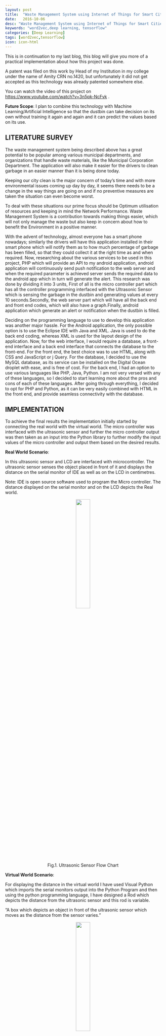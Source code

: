 ```yaml
---
layout: post
title:  "Waste Management System using Internet of Things for Smart Cities"
date:   2016-10-06
desc: "Waste Management System using Internet of Things for Smart Cities"
keywords: "word2vec,deep learning, tensorflow"
categories: [Deep Learning]
tags: [word2vec,tensorflow]
icon: icon-html
---
```


This is in continuation to my last blog, this blog will give you more of a practical implementation about how this project was done. 

A patent was filed on this work by Head of my Institution in my college under the name of Amity CRN no.1420, but unfortunately it did not get accepted as this technology was already patented somewhere else.

You can watch the video of this project on https://www.youtube.com/watch?v=3n5pk-NcFvk .


**Future Scope**: I plan to combine this technology with Machine Learning/Artificial Intelligence so that the dustbin can take decision on its own without training it again and again and it can predict the values based on its use.

## **LITERATURE SURVEY**

The waste management system being described above has a great potential to be popular among various municipal departments, and organizations that handle waste materials, like the Municipal Corporation Department. The application will also make it easier for the drivers to clean garbage in an easier manner than it is being done today.

Keeping our city clean is the major concern of today’s time and with more environmental issues coming up day by day, it seems there needs to be a change in the way things are going on and if no preventive measures are taken the situation can even become worst.

To deal with these situations our prime focus should be Optimum utilisation of resources and keeping in mind the Network Performance. Waste Management System is a contribution towards making things easier, which will not only manage the waste but also keep in concern about how to benefit the Environment in a positive manner.

With the advent of technology, almost everyone has a smart phone nowadays; similarly the drivers will have this application installed in their smart phone which will notify them as to how much percentage of garbage has been filled, so that they could collect it at the right time as and when required. Now, researching about the various services to be used in this project, PHP which will provide an API to my android application, android application will continuously send push notification to the web server and when the required parameter is achieved server sends the required data to the android app which in turn will generate the alert. This research was done by dividing it into 3 units, First of all is the micro controller part which has all the controller programming interfaced with the Ultrasonic Sensor which is sensing the garbage in the dustbin and generating values at every 10 seconds.Secondly, the web server part which will have all the back end and front end codes, which will also have a graph.Finally, android application which generate an alert or notification when the dustbin is filled.

Deciding on the programming language to use to develop this application was another major hassle. For the Android application, the only possible option is to use the Eclipse IDE with Java and XML. Java is used to do the back end coding, whereas XML is used for the layout design of the application. Now, for the web interface, I would require a database, a front-end interface and a back end interface that connects the database to the front-end. For the front end, the best choice was to use HTML, along with CSS and JavaScript or j Query. For the database, I decided to use the MySQL database, as its service can be installed on the Digital Ocean droplet with ease, and is free of cost. For the back end, I had an option to use various languages like PHP, Java, Python. I am not very versed with any of these languages, so I decided to start learning more about the pros and cons of each of these languages. After going through everything, I decided to opt for PHP and Python, as it can be very easily combined with HTML in the front end, and provide seamless connectivity with the database.


## **IMPLEMENTATION**

To achieve the final results the implementation initially started by connecting the real world with the virtual world. The micro controller was interfaced with the ultrasonic sensor and further the micro controller output was then taken as an input into the Python library to further modify the input values of the micro controller and output them based on the desired results.

**Real World Scenario**:

In this ultrasonic sensor and LCD are interfaced with microcontroller. The ultrasonic sensor senses the object placed in front of it and displays the distance on the serial monitor of IDE as well as on the LCD in centimetres.

Note: IDE is open source software used to program the Micro controller. The distance displayed on the serial monitor and on the LCD depicts the Real world.

<div style="text-align:center"><img src="{{ site.img_path }}/3steps/waste4.png" width="30%"></div>
<div style="text-align:center">Fig.1. Ultrasonic Sensor Flow Chart</div>

**Virtual World Scenario**:

For displaying the distance in the virtual world I have used Visual Python which imports the serial monitors output into the Python Program and then using the python programming language, I have designed a Rod which depicts the distance from the ultrasonic sensor and this rod is variable.

“A box which depicts an object in front of the ultrasonic sensor which moves as the distance from the sensor varies.”

<div style="text-align:center"><img src="{{ site.img_path }}/3steps/waste5.png" width="30%"></div>
<div style="text-align:center">Fig.2. Sensor Values Input to Python Flowchart</div><br/>


**Database Design**

The databases required for this project were simplistic in nature, and posed no design issues when designing it. I have used one database table in a single database. The table is:

1.Value – It stores the sensor’s information, which includes sensors value’s in centimeters, time at which the value is inserted into the table, date at which value is inserted in table for proper records which helps in making a graph.

The Entity Relationship diagrams for both these tables are as shown below.

<div style="text-align:center"><img src="{{ site.img_path }}/3steps/waste6.png" width="50%"></div>
<div style="text-align:center"> Fig.3. Entity Relationship Diagram for value table</div><br/>


Finally after getting the above results which will be shown in the Results section was able to get the final results by combining both the techniques. In the next part of my paper I will be showing certain flowcharts that depict the processing of micro controller with the actual component i.e. Ethernet shield for sending the data onto the server including the database flowcharts for storing the value and plotting them on the graph with an alert on the android application. It will also show the authentication done on the webpage.

<div style="text-align:center"><img src="{{ site.img_path }}/3steps/waste7.png" width="30%"></div>
<div style="text-align:center">Fig.4. Sending Data to web server </div><br/>

<div style="text-align:center"><img src="{{ site.img_path }}/3steps/waste8.png" width="30%"></div>
<div style="text-align:center">Fig.5. Database Connection with the Server</div><br/>

<div style="text-align:center"><img src="{{ site.img_path }}/3steps/waste9.png" width="50%"></div>
<div style="text-align:center">Fig.6. User Authentication Flow Chart</div><br/>



This authentication tool was designed keeping in consideration that the waste will be monitored by say a senior person so to avoid any discrepancy, this authentication will help in avoiding that as the person who knows the username and password will be able to access it.

<div style="text-align:center"><img src="{{ site.img_path }}/3steps/waste10.png" width="50%"></div>
<div style="text-align:center">Fig.7. Android Application Flow Chart</div><br/>


          
## **RESULTS**

A proper research was carried out in which it was found that there is an urgent requirement for this kind of tool which will really help a lot in managing the waste as it was found that the Dustbin are always filled more than its capacity. Moreover, the waste was found on the roads as well when there was no empty dustbin as there in no proper bin management.

On the contrary results were carried out based on the above research done and successfully received following results which are shown below through few pictures consisting of a prototype of a Dustbin interfaced with a Micro controller, Ethernet Shield, Ultrasonic Sensor, jumping wires to connect everything together, graph and web page.

<div style="text-align:center"><img src="{{ site.img_path }}/3steps/waste11.png" width="50%"></div>
<div style="text-align:center">Fig.8. User Authentication Page</div><br/>

<div style="text-align:center"><img src="{{ site.img_path }}/3steps/waste12.png" width="50%"></div>
<div style="text-align:center">Fig.9. Graph and Database</div><br/>

<div style="text-align:center"><img src="{{ site.img_path }}/3steps/waste13.png" width="50%"></div>
<div style="text-align:center">Fig.10. Complete picture displaying the whole procedure</div><br/>


final-3Fig.8. Graph and Database

finalFig.9. Complete picture displaying the whole procedure

## **CONCLUSION**

The Waste Monitoring on the Webpage using a graph has been successfully done as well as when the garbage is filled up to 90% and above the Android Application gets a notification. This idea was implemented because it will help in Reducing Time as time is valuable, it will also save fuel, will help in reducing Carbon Footprint which in turn will help in reducing the emission of greenhouse gases, it will also help in keeping the environment clean and green.

## **FUTURE SCOPE**

GPS system installed on dustbins which will help the drivers reach by best possible route or by shortest distance, it can even help in situations where the driver going from a nearby dustbin(which is full) can get a notification, so that a driver who is far off from that bin need not go.Physical security and surveillance. For example, a smart garbage can will be able to know if it has an explosive device hidden inside of it.

Use of Solar Power Lanterns which will help in saving energy, during day time the micro controller will work through solar cell and will charge the standby battery and during dark micro controller will get power through the standby battery. It has a vast scope in Commercial Market which will surely boom the telecom sector.

